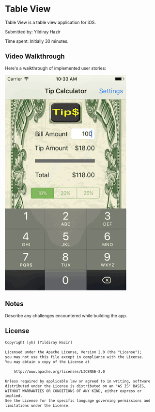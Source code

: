 # Table View

Table View is a table view application for iOS.

Submitted by: Yildiray Hazir

Time spent: Initially 30 minutes.

## Video Walkthrough 

Here's a walkthrough of implemented user stories:

![Screenhots](https://github.com/yhazir2017/codepath-prework/blob/master/TipCalculator.gif)


## Notes

Describe any challenges encountered while building the app.

## License

    Copyright [yh] [Yildiray Hazir]

    Licensed under the Apache License, Version 2.0 (the "License");
    you may not use this file except in compliance with the License.
    You may obtain a copy of the License at

        http://www.apache.org/licenses/LICENSE-2.0

    Unless required by applicable law or agreed to in writing, software
    distributed under the License is distributed on an "AS IS" BASIS,
    WITHOUT WARRANTIES OR CONDITIONS OF ANY KIND, either express or implied.
    See the License for the specific language governing permissions and
    limitations under the License.

